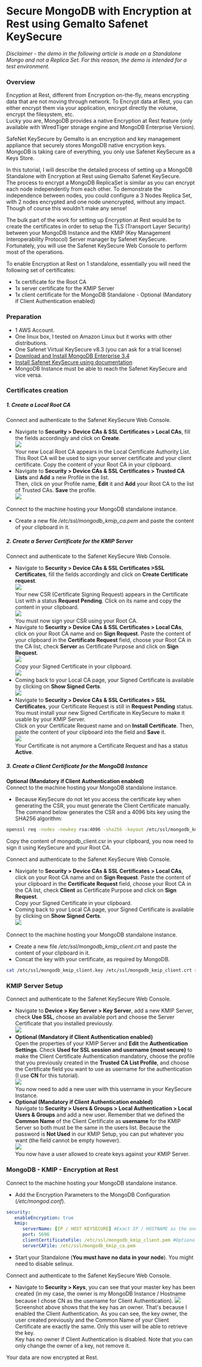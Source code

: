 # Secure MongoDB with Encryption at Rest using Gemalto Safenet KeySecure

*Disclaimer - the demo in the following article is made on a Standalone Mongo and not a Replica Set. For this reason, the demo is intended for a test environment.*

### Overview

Encyption at Rest, different from Encryption on-the-fly, means encrypting data that are not moving through network. To Encrypt data at Rest, you can either encrypt them via your application, encrypt directly the volume, encrypt the filesystem, etc.  
Lucky you are, MongoDB provides a native Encryption at Rest feature (only available with WiredTiger storage engine and MongoDB Enterprise Version).

SafeNet KeySecure by Gemalto is an encryption and key management appliance that securely stores MongoDB native encryption keys.  
MongoDB is taking care of everything, you only use Safenet KeySecure as a Keys Store.

In this tutorial, I will describe the detailed process of setting up a MongoDB Standalone with Encryption at Rest using Gemalto Safenet KeySecure.  
The process to encrypt a MongoDB ReplicaSet is similar as you can encrypt each node independently from each other. To demonstrate the independence between nodes, you could configure a 3 Nodes Replica Set, with 2 nodes encrypted and one node unencrypted, without any impact. Though of course this wouldn't make any sense!

The bulk part of the work for setting up Encryption at Rest would be to create the certificates in order to setup the TLS (Transport Layer Security) between your MongoDB Instance and the KMIP (Key Management Interoperability Protocol) Server manager by Safenet KeySecure.  
Fortunately, you will use the Safenet KeySecure Web Console to perform most of the operations. 

To enable Encryption at Rest on 1 standalone, essentially you will need the following set of certificates:

* 1x certificate for the Root CA
* 1x server certificate for the KMIP Server
* 1x client certificate for the MongoDB Standalone - Optional (Mandatory if Client Authentication enabled)

### Preparation

* 1 AWS Account.
* One linux box, I tested on Amazon Linux but it works with other distributions.
* One Safenet Virtual KeySecure v8.3 (you can ask for a trial license)
* [Download and Install MongoDB Enterprise 3.4](https://docs.mongodb.com/manual/tutorial/install-mongodb-enterprise-on-red-hat/)
* [Install Safenet KeySecure using documentation](http://www2.gemalto.com/aws-marketplace/usage/vks/uploadedFiles/Support_and_Downloads/AWS/007_012898_001_KeySecure_AWS_Install_Guide_V8.4.2_RevE__2_.pdf)
* MongoDB Instance must be able to reach the Safenet KeySecure and vice versa.

### Certificates creation

##### 1. Create a Local Root CA

Connect and authenticate to the Safenet KeySecure Web Console.

- Navigate to **Security > Device CAs & SSL Certificates > Local CAs**, fill the fields accordingly and click on **Create**.  
![](./images/create_ca.png)  
Your new Local Root CA appears in the Local Certificate Authority List.  
This Root CA will be used to sign your server certificate and your client certificate. Copy the content of your Root CA in your clipboard.  
- Navigate to **Security > Device CAs & SSL Certificates > Trusted CA Lists** and **Add** a new Profile in the list.  
Then, click on your Profile name, **Edit** it and **Add** your Root CA to the list of Trusted CAs. **Save** the profile.  
![](./images/create_profile.png)

Connect to the machine hosting your MongoDB standalone instance.

- Create a new file */etc/ssl/mongodb_kmip_ca.pem* and paste the content of your clipboard in it.

##### 2. Create a Server Certificate for the KMIP Server

Connect and authenticate to the Safenet KeySecure Web Console.

- Navigate to **Security > Device CAs & SSL Certificates >SSL Certificates**, fill the fields accordingly and click on **Create Certificate request**.  
![](./images/create_ssl_cert.png)  
Your new CSR (Certificate Signing Request) appears in the Certificate List with a status **Request Pending**. Click on its name and copy the content in your clipboard.  
![](./images/create_ssl_cert_2.png)  
You must now sign your CSR using your Root CA.
- Navigate to **Security > Device CAs & SSL Certificates > Local CAs**, click on your Root CA name and on **Sign Request**. Paste the content of your clipboard in the **Certificate Request** field, choose your Root CA in the CA list, check **Server** as Certificate Purpose and click on **Sign Request**.  
![](./images/sign_csr.png)  
Copy your Signed Certificate in your clipboard.  
![](./images/sign_csr_2.png)  
- Coming back to your Local CA page, your Signed Certificate is available by clicking on **Show Signed Certs**.  
![](./images/show_signed_cert.png)  
- Navigate to **Security > Device CAs & SSL Certificates > SSL Certificates**, your Certificate Request is still in **Request Pending** status. You must install your new Signed Certificate in KeySecure to make it usable by your KMIP Server.  
Click on your Certificate Request name and on **Install Certificate**. Then, paste the content of your clipboard into the field and **Save** it.  
![](./images/install_cert.png)  
Your Certificate is not anymore a Certificate Request and has a status **Active**.

##### 3. Create a Client Certificate for the MongoDB Instance

**Optional (Mandatory if Client Authentication enabled)**  
Connect to the machine hosting your MongoDB standalone instance.

- Because KeySecure do not let you access the certificate key when generating the CSR, you must generate the Client Certificate manually.  
The command below generates the CSR and a 4096 bits key using the SHA256 algorithm:  
```bash
openssl req -nodes -newkey rsa:4096 -sha256 -keyout /etc/ssl/mongodb_kmip_client.key -out /etc/ssl/mongodb_kmip_client.csr
```  
Copy the content of mongodb_client.csr in your clipboard, you now need to sign it using KeySecure and your Root CA.

Connect and authenticate to the Safenet KeySecure Web Console.

- Navigate to **Security > Device CAs & SSL Certificates > Local CAs**, click on your Root CA name and on **Sign Request**. Paste the content of your clipboard in the **Certificate Request** field, choose your Root CA in the CA list, check **Client** as Certificate Purpose and click on **Sign Request**.  
Copy your Signed Certificate in your clipboard.
- Coming back to your Local CA page, your Signed Certificate is available by clicking on **Show Signed Certs**.  
![](./images/show_signed_cert_2.png)  

Connect to the machine hosting your MongoDB standalone instance.

- Create a new file */etc/ssl/mongodb_kmip_client.crt* and paste the content of your clipboard in it.
- Concat the key with your certificate, as required by MongoDB.  
```bash
cat /etc/ssl/mongodb_kmip_client.key /etc/ssl/mongodb_kmip_client.crt > /etc/ssl/mongodb_kmip_client.pem
```

### KMIP Server Setup

Connect and authenticate to the Safenet KeySecure Web Console.

- Navigate to **Device > Key Server > Key Server**, add a new KMIP Server, check **Use SSL**, choose an available port and choose the Server Certificate that you installed previously.  
![](./images/kmip_list.png)  
- **Optional (Mandatory if Client Authentication enabled)**  
Open the properties of your KMIP Server and **Edit** the **Authentication Settings**. Check **Used for SSL session and username (most secure)** to make the Client Certificate Authentication mandatory, choose the profile that you previously created in the **Trusted CA List Profile**, and choose the Certificate field you want to use as username for the authentication (I use **CN** for this tutorial).  
![](./images/kmip_properties.png)  
You now need to add a new user with this username in your KeySecure Instance.
- **Optional (Mandatory if Client Authentication enabled)**  
Navigate to **Security > Users & Groups > Local Authentication > Local Users & Groups** and add a new user. Remember that we defined the **Common Name** of the Client Certificate as **username** for the KMIP Server so both must be the same in the users list. Because the password is **Not Used** in our KMIP Setup, you can put whatever you want (the field cannot be empty however).  
![](./images/users.png)  
You now have a user allowed to create keys against your KMIP Server.

### MongoDB - KMIP - Encryption at Rest

Connect to the machine hosting your MongoDB standalone instance.

- Add the Encryption Parameters to the MongoDB Configuration (*/etc/mongod.conf*). 
```yaml
security:
   enableEncryption: true
   kmip:
      serverName: [IP / HOST KEYSECURE] #Exact IP / HOSTNAME as the one used in your kmip server certificate
      port: 5696
      clientCertificateFile: /etc/ssl/mongodb_kmip_client.pem #Optional (Mandatory if Client Authentication enabled)
      serverCAFile: /etc/ssl/mongodb_kmip_ca.pem
```
- Start your Standalone (**You must have no data in your node**). 
You might need to disable selinux.

Connect and authenticate to the Safenet KeySecure Web Console.

- Navigate to **Security > Keys**, you can see that your master key has been created (in my case, the owner is my MongoDB Instance / Hostname because I chose CN as the username for Client Authentication).
![](./images/keys.png)  
Screenshot above shows that the key has an owner. That's because I enabled the Client Authentication. As you can see, the key owner, the user created previously and the Common Name of your Client Certificate are exactly the same. Only this user will be able to retrieve the key.  
Key has no owner if Client Authentication is disabled. Note that you can only change the owner of a key, not remove it.

Your data are now encrypted at Rest.


